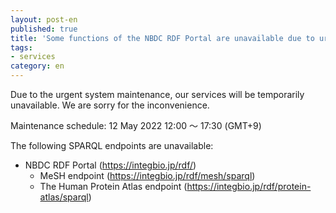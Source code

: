 ```yaml
---
layout: post-en
published: true
title: 'Some functions of the NBDC RDF Portal are unavailable due to urgent maintenance, 12 May 2022'
tags:
- services
category: en
---
```

Due to the urgent system maintenance, our services will be temporarily unavailable. We are sorry for the inconvenience.

Maintenance schedule: 12 May 2022 12:00 〜 17:30 (GMT+9)

The following SPARQL endpoints are unavailable:

- NBDC RDF Portal (https://integbio.jp/rdf/)
  - MeSH endpoint (https://integbio.jp/rdf/mesh/sparql)
  - The Human Protein Atlas endpoint (https://integbio.jp/rdf/protein-atlas/sparql)
